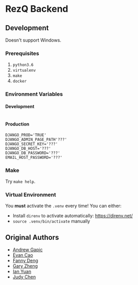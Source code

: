 # RezQ Backend

## Development

Doesn't support Windows.

### Prerequisites

1. `python3.6`
2. `virtualenv`
3. `make`
4. `docker`

### Environment Variables

#### Development

```
```

#### Production

```
DJANGO_PROD='TRUE'
DJANGO_ADMIN_PAGE_PATH'???'
DJANGO_SECRET_KEY='???'
DJANGO_DB_HOST='???'
DJANGO_DB_PASSWORD='???'
EMAIL_HOST_PASSWORD='???'
```

### Make

Try `make help`.

### Virtual Environment

You **must** activate the `.venv` every time! You can either:

* Install `direnv` to activate automatically: https://direnv.net/
* `source .venv/bin/activate` manually

## Original Authors

* [Andrew Gapic](https://github.com/agapic)
* [Evan Cao](https://github.com/evancoa)
* [Fanny Deng](https://github.com/fannydengdeng)
* [Gary Zheng](https://github.com/dongyuzheng)
* [Ian Yuan](https://github.com/iyyuan)
* [Judy Chen](https://github.com/ju-de)
